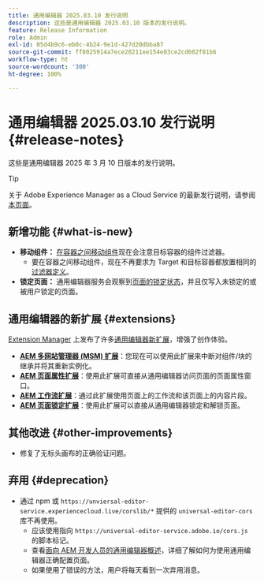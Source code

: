 ```yaml
---
title: 通用编辑器 2025.03.10 发行说明
description: 这些是通用编辑器 2025.03.10 版本的发行说明。
feature: Release Information
role: Admin
exl-id: 05d4b9c6-eb0c-4b24-9e1d-427d20dbba87
source-git-commit: ff8025914a7ece20211ee154e03ce2cd602f81b6
workflow-type: ht
source-wordcount: '300'
ht-degree: 100%

---
```


# 通用编辑器 2025.03.10 发行说明 {#release-notes}

这些是通用编辑器 2025 年 3 月 10 日版本的发行说明。

>[!TIP]
>
>关于 Adobe Experience Manager as a Cloud Service 的最新发行说明，请参阅[本页面](/help/release-notes/release-notes-cloud/release-notes-current.md)。

## 新增功能 {#what-is-new}

* **移动组件：** [在容器之间移动组件](/help/sites-cloud/authoring/universal-editor/authoring.md#reordering-components)现在会注意目标容器的组件过滤器。
   * 要在容器之间移动组件，现在不再要求为 Target 和目标容器都放置相同的[过滤器定义](/help/implementing/universal-editor/filtering.md)。
* **锁定页面：** 通用编辑器服务会观察到[页面的锁定状态](/help/sites-cloud/authoring/sites-console/managing-pages.md#locking-a-page)，并且仅写入未锁定的或被用户锁定的页面。

## 通用编辑器的新扩展 {#extensions}

[Extension Manager](https://developer.adobe.com/uix/docs/extension-manager/) 上发布了许多[通用编辑器新扩展](/help/implementing/universal-editor/extending.md)，增强了创作体验。

* **[AEM 多网站管理器 (MSM) 扩展](/help/sites-cloud/authoring/universal-editor/authoring.md#inheritance)**：您现在可以使用此扩展来中断对组件/块的继承并将其重新实例化。
* **[AEM 页面属性扩展](/help/sites-cloud/authoring/universal-editor/authoring.md#page-properties)**：使用此扩展可直接从通用编辑器访问页面的页面属性窗口。
* **[AEM 工作流扩展](/help/sites-cloud/authoring/universal-editor/authoring.md#workflows)**：通过此扩展使用页面上的工作流和该页面上的内容片段。
* **[AEM 页面锁定扩展](/help/sites-cloud/authoring/universal-editor/authoring.md#locking-pages)**：使用此扩展可以直接从通用编辑器锁定和解锁页面。

## 其他改进 {#other-improvements}

* 修复了无标头画布的正确验证问题。

## 弃用 {#deprecation}

* 通过 npm 或 `https://unviersal-editor-service.experiencecloud.live/corslib/*` 提供的 `universal-editor-cors` 库不再使用。
   * 应该使用指向 `https://universal-editor-service.adobe.io/cors.js` 的脚本标记。
   * 查看[面向 AEM 开发人员的通用编辑器概述](/help/implementing/universal-editor/developer-overview.md)，详细了解如何为使用通用编辑器正确配置页面。
   * 如果使用了错误的方法，用户将每天看到一次弃用消息。
